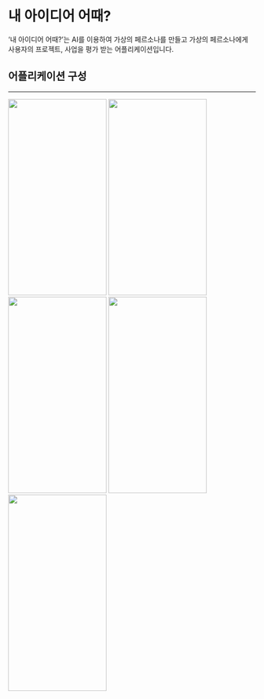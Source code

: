 # 내 아이디어 어때?
‘내 아이디어 어때?’는 AI를 이용하여 가상의 페르소나를 만들고 가상의 페르소나에게 사용자의 프로젝트, 사업을 평가 받는 어플리케이션입니다.


## 어플리케이션 구성
***
<img src="https://github.com/WAME-LEL/Persona_maker/assets/56767018/4bb3f0bc-251d-4fe7-898c-e30ad9532592" width="200" height="400"/>
<img src="https://github.com/WAME-LEL/Persona_maker/assets/56767018/fc58cf03-6eea-4b2b-9ec1-231c478094d7" width="200" height="400"/>
<img src="https://github.com/WAME-LEL/Persona_maker/assets/56767018/8898ada0-87b0-498e-a226-dda7e801c29c)" width="200" height="400"/>
<img src="https://github.com/WAME-LEL/Persona_maker/assets/56767018/d018d6cd-3711-47b5-9182-c4cc9fb4f090" width="200" height="400"/>
<img src="https://github.com/WAME-LEL/Persona_maker/assets/56767018/0608db63-caf0-4d0c-9546-9f245f95ede7" width="200" height="400"/>
